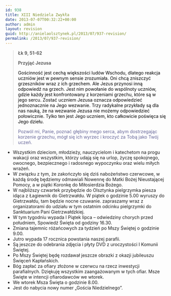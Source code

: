 ```yaml
---
id: 938
title: XIII Niedziela Zwykła
date: 2013-07-07T00:32:22+00:00
author: admin
layout: revision
guid: http://anielaolsztynek.pl/2013/07/937-revision/
permalink: /2013/07/937-revision/
---
```

> **Łk 9, 51-62**
> 
> **Przyjąć Jezusa**
> 
> <span style="color: #000000;">Gościnność jest cechą większości ludów Wschodu, dlatego reakcja uczniów jest w pewnym sensie zrozumiała. Oni chcą zniszczyć grzeszników wraz z ich grzechem. Ale Jezus przynosi inną odpowiedź na grzech. Jest nim powołanie do wspólnoty uczniów, gdzie każdy jest konfrontowany z korzeniami grzechu, które są w jego sercu. Zostać uczniem Jezusa oznacza odpowiedzieć jednoznacznie na Jego wezwanie. Trzy radykalne przykłady są dla nas nauką, że na wezwanie Jezusa nie możemy odpowiedzieć połowicznie. Tylko ten jest Jego uczniem, kto całkowicie poświęca się Jego dziełu.</span>
> 
> <span style="color: #666699;">Pozwól mi, Panie, poznać głębiny mego serca, abym dostrzegając korzenie grzechu, mógł się ich wyrzec i kroczyć za Tobą jako Twój uczeń.</span>

  * Wszystkim dzieciom, młodzieży, nauczycielom i katechetom na progu wakacji oraz wszystkim, którzy udają się na urlop, życzę spokojnego, owocnego, bezpiecznego i radosnego wypoczynku oraz wielu miłych wrażeń.
  * W związku z tym, że zakończyło się dziś nabożeństwo czerwcowe, w każdą środę będziemy odmawiali Nowennę do Matki Bożej Nieustającej Pomocy, a w piątki Koronkę do Miłosierdzia Bożego.
  * W najbliższy czwartek przybędzie do Olsztynka pielgrzymka piesza idąca z Łagiewnik do Gietrzwałdu. W piątek o godzinie 5.00 wyruszy do Gietrzwałdu, tam będzie nocne czuwanie. zapraszamy wraz z organizatorami do udziału w tym ostatnim odcinku pielgrzymki do Sanktuarium Pani Gietrzwałdzkiej.
  * W tym tygodniu wypada I Piątek lipca &#8211; odwiedziny chorych przed południem, Spowiedź Święta od godziny 16.30.
  * Zmiana tajemnic różańcowych za tydzień po Mszy Świętej o godzinie 9.00.
  * Jutro wypada 17 rocznica powstania naszej parafii.
  * Są jeszcze do odebrania zdjęcia i płyty DVD z uroczystości I Komunii Świętej.
  * Po Mszy Świętej będę rozdawał jeszcze obrazki z okazji jubileuszu Święceń Kapłańskich.
  * Bóg zapłać za ofiary złożone w czerwcu na rzecz inwestycji parafialnych. Dziękuję wszystkim zaangażowanym w tych ofiar. Msze Święte w intencji ofiarodawców we wtorek.
  * We wtorek Msza Święta o godzinie 8.00.
  * Jest do nabycia nowy numer &#8222;Gościa Niedzielnego&#8221;.